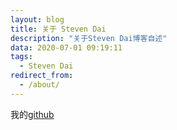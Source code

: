 ```yaml
---
layout: blog
title: 关于 Steven Dai
description: "关于Steven Dai博客自述"
data: 2020-07-01 09:19:11
tags:
  - Steven Dai
redirect_from:
  - /about/
---
```


我的[github](https://github.com/steven-dai)
